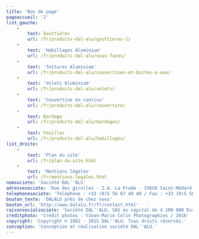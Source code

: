 ```yaml
---
title: 'Bas de page'
pageaccueil: '2'
list_gauche:
    -
        text: Gouttières
        url: /fr/produits-dal-alu/gouttieres-1/
    -
        text: 'Habillages Aluminium'
        url: /fr/produits-dal-alu/sous-faces/
    -
        text: 'Toitures Aluminium'
        url: /fr/produits-dal-alu/couvertines-et-boites-a-eau/
    -
        text: 'Volets Aluminium'
        url: /fr/produits-dal-alu/volets/
    -
        text: 'Couvertine en continu'
        url: /fr/produits-dal-alu/couverture/
    -
        text: Bardage
        url: /fr/produits-dal-alu/bardages/
    -
        text: Feuilles
        url: /fr/produits-dal-alu/habillages/
list_droite:
    -
        text: 'Plan du site'
        url: /fr/plan-du-site.html
    -
        text: 'Mentions légales'
        url: /fr/mentions-legales.html
nomsociete: 'Société DAL''ALU'
adressesociete: 'Rue des girolles - Z.A. La Prade - 33650 Saint-Médard-d''Eyrans'
telephonesociete: 'Téléphone : +33 (0)5 56 67 40 40 / Fax : +33 (0)5 56 67 40 50'
bouton_texte: 'DALALU près de chez vous'
bouton_url: 'http://www.dalalu.fr/fr/contact.html'
raisonsocialsociete: 'Société DAL''ALU, SAS au capital de 4 200 000 Euros - B 438 705 238 R.C.S BORDEAUX - N° TVA intracommunautaire : FR35 438 705 238'
creditphoto: 'Crédit photos : ©Jean-Marie Colin Photographies / 2016'
copyright: 'Copyright © 1982 - 2015 DAL''ALU. Tous droits réservés.'
conception: 'Conception et réalisation société DAL''ALU.'
---
```


